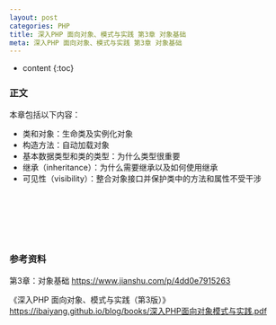 ```yaml
---
layout: post
categories: PHP
title: 深入PHP 面向对象、模式与实践 第3章 对象基础
meta: 深入PHP 面向对象、模式与实践 第3章 对象基础
---
```

* content
{:toc}

### 正文

本章包括以下内容：
* 类和对象：生命类及实例化对象
* 构造方法：自动加载对象
* 基本数据类型和类的类型：为什么类型很重要
* 继承（inheritance）：为什么需要继承以及如何使用继承
* 可见性（visibility）：整合对象接口并保护类中的方法和属性不受干涉

<br/><br/><br/><br/><br/>
### 参考资料

第3章：对象基础 <https://www.jianshu.com/p/4dd0e7915263>

《深入PHP 面向对象、模式与实践（第3版）》 <https://ibaiyang.github.io/blog/books/深入PHP面向对象模式与实践.pdf>
